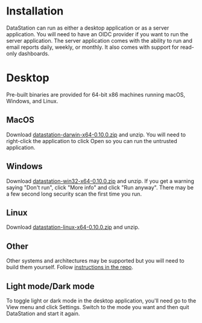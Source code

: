 # Installation

DataStation can run as either a desktop application or as a server
application. You will need to have an OIDC provider if you want to run
the server application. The server application comes with the ability
to run and email reports daily, weekly, or monthly. It also comes with
support for read-only dashboards.

# Desktop

Pre-built binaries are provided for 64-bit x86 machines running macOS,
Windows, and Linux.

## MacOS

Download [datastation-darwin-x64-0.10.0.zip](https://github.com/multiprocessio/datastation/releases/download/0.10.0/datastation-darwin-x64-0.10.0.zip) and unzip. You will need to right-click
the application to click Open so you can run the untrusted
application.

## Windows

Download [datastation-win32-x64-0.10.0.zip](https://github.com/multiprocessio/datastation/releases/download/0.10.0/datastation-win32-x64-0.10.0.zip) and unzip. If you get a warning saying
"Don't run", click "More info" and click "Run anyway". There may be a
few second long security scan the first time you run.

## Linux

Download [datastation-linux-x64-0.10.0.zip](https://github.com/multiprocessio/datastation/releases/download/0.10.0/datastation-linux-x64-0.10.0.zip) and unzip.

## Other

Other systems and architectures may be supported but you will need to
build them yourself. Follow [instructions in the repo](https://github.com/multiprocessio/datastation/blob/main/HACKING.md).

## Light mode/Dark mode

To toggle light or dark mode in the desktop application, you'll need
go to the View menu and click Settings. Switch to the mode you want
and then quit DataStation and start it again.
